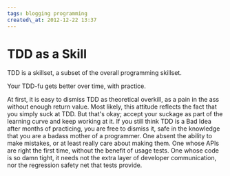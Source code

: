```yaml
---
tags: blogging programming
created\_at: 2012-12-22 13:37
---
```


TDD as a Skill
==============

TDD is a skillset, a subset of the overall programming skillset.

Your TDD-fu gets better over time, with practice.

At first, it is easy to dismiss TDD as theoretical overkill, as a pain in the
ass without enough return value. Most likely, this attitude reflects the fact
that you simply suck at TDD. But that's okay; accept your suckage as part of
the learning curve and keep working at it. If you still think TDD is a Bad Idea
after months of practicing, you are free to dismiss it, safe in the knowledge
that you are a badass mother of a programmer. One absent the ability to make
mistakes, or at least really care about making them. One whose APIs are right
the first time, without the benefit of usage tests. One whose code is so damn
tight, it needs not the extra layer of developer communication, nor the
regression safety net that tests provide.
